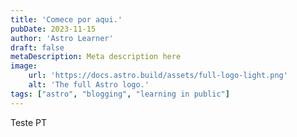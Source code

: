 ```yaml
---
title: 'Comece por aqui.'
pubDate: 2023-11-15
author: 'Astro Learner'
draft: false
metaDescription: Meta description here
image:
    url: 'https://docs.astro.build/assets/full-logo-light.png'
    alt: 'The full Astro logo.'
tags: ["astro", "blogging", "learning in public"]
---
```


Teste PT 